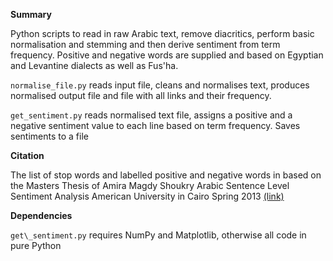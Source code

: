 **Summary**

Python scripts to read in raw Arabic text, remove diacritics, perform basic normalisation and stemming and then derive sentiment from term frequency. Positive and negative words are supplied and based on Egyptian and Levantine dialects as well as Fus'ha.

`normalise_file.py` reads input file, cleans and normalises text, produces normalised output file and file with all links and their frequency.

`get_sentiment.py` reads normalised text file, assigns a positive and a negative sentiment value to each line based on term frequency. Saves sentiments to a file

**Citation**

The list of stop words and labelled positive and negative words in based on the Masters Thesis of Amira Magdy Shoukry
Arabic Sentence Level Sentiment Analysis
American University in Cairo
Spring 2013
[(link)](https://dar.aucegypt.edu/handle/10526/3536)

**Dependencies**

`get\_sentiment.py` requires NumPy and Matplotlib, otherwise all code in pure Python
